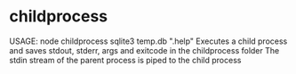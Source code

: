 # childprocess
 USAGE: node childprocess sqlite3 temp.db ".help"      Executes a child process and saves stdout, stderr, args and exitcode in the childprocess folder    The stdin stream of the parent process is piped to the child process 
